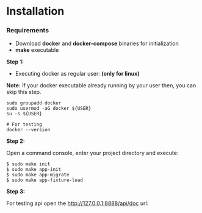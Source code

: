 Installation
============

### Requirements
- Download **docker** and **docker-compose** binaries for initialization
- **make** executable

**Step 1:**
- Executing docker as regular user: **(only for linux)**

**Note:** If your docker executable already running by your user then, you can skip this step.

```shell
sudo groupadd docker
sudo usermod -aG docker ${USER}
su -s ${USER}

# For testing
docker --version
```

**Step 2:**

Open a command console, enter your project directory and execute:

```console
$ sudo make init
$ sudo make app-init
$ sudo make app-migrate
$ sudo make app-fixture-load
```


**Step 3:**

For testing api open the http://127.0.0.1:8888/api/doc url:

